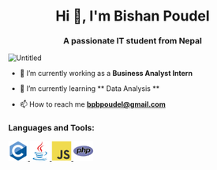 

<h1 align="center">Hi 👋, I'm Bishan Poudel</h1>
<h3 align="center">A passionate IT student from Nepal</h3>

![Untitled](https://user-images.githubusercontent.com/96219530/152647075-c2186a63-e530-4130-a58d-df946ff14a82.png)

- 🔭 I’m currently working as a **Business Analyst Intern**

- 🌱 I’m currently learning ** Data Analysis **

- 📫 How to reach me **bpbpoudel@gmail.com**


<p align="left">
</p>

<h3 align="left">Languages and Tools:</h3>
<p align="left"> <a href="https://www.cprogramming.com/" target="_blank" rel="noreferrer"> <img src="https://raw.githubusercontent.com/devicons/devicon/master/icons/c/c-original.svg" alt="c" width="40" height="40"/> </a> <a href="https://www.java.com" target="_blank" rel="noreferrer"> <img src="https://raw.githubusercontent.com/devicons/devicon/master/icons/java/java-original.svg" alt="java" width="40" height="40"/> </a> <a href="https://developer.mozilla.org/en-US/docs/Web/JavaScript" target="_blank" rel="noreferrer"> <img src="https://raw.githubusercontent.com/devicons/devicon/master/icons/javascript/javascript-original.svg" alt="javascript" width="40" height="40"/> </a> <a href="https://www.php.net" target="_blank" rel="noreferrer"> <img src="https://raw.githubusercontent.com/devicons/devicon/master/icons/php/php-original.svg" alt="php" width="40" height="40"/> </a> </p>
